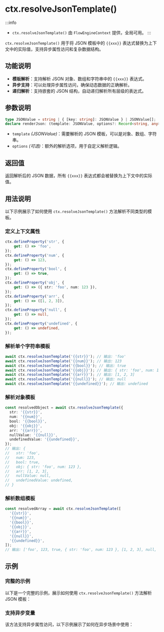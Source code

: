 # ctx.resolveJsonTemplate()

:::info
- `ctx.resolveJsonTemplate()` 由 `FlowEngineContext` 提供，全局可用。
:::

`ctx.resolveJsonTemplate()` 用于将 JSON 模板中的 `{{xxx}}` 表达式替换为上下文中的实际值，支持异步属性访问和复杂数据结构。

## 功能说明

- **模板解析**：支持解析 JSON 对象、数组和字符串中的 `{{xxx}}` 表达式。
- **异步支持**：可以处理异步属性访问，确保动态数据的正确解析。
- **递归解析**：支持嵌套的 JSON 结构，自动递归解析所有层级的表达式。

## 参数说明

```ts
type JSONValue = string | { [key: string]: JSONValue } | JSONValue[];
declare renderJson: (template: JSONValue, options?: Record<string, any>) => Promise<any>;
```

- `template` *(JSONValue)*：需要解析的 JSON 模板，可以是对象、数组、字符串。
- `options` *(可选)*：额外的解析选项，用于自定义解析逻辑。

## 返回值

返回解析后的 JSON 数据，所有 `{{xxx}}` 表达式都会被替换为上下文中的实际值。

## 用法说明

以下示例展示了如何使用 `ctx.resolveJsonTemplate()` 方法解析不同类型的模板。

### 定义上下文属性

```ts
ctx.defineProperty('str', {
    get: () => 'foo', 
});
ctx.defineProperty('num', {
    get: () => 123, 
});
ctx.defineProperty('bool', {
    get: () => true, 
});
ctx.defineProperty('obj', {
    get: () => ({ str: 'foo', num: 123 }), 
});
ctx.defineProperty('arr', {
    get: () => ([1, 2, 3]), 
});
ctx.defineProperty('null', {
    get: () => null, 
});
ctx.defineProperty('undefined', {
    get: () => undefined, 
});
```

### 解析单个字符串模板

```ts
await ctx.resolveJsonTemplate('{{str}}'); // 输出: 'foo'
await ctx.resolveJsonTemplate('{{num}}'); // 输出: 123
await ctx.resolveJsonTemplate('{{bool}}'); // 输出: true
await ctx.resolveJsonTemplate('{{obj}}'); // 输出: { str: 'foo', num: 123 }
await ctx.resolveJsonTemplate('{{arr}}'); // 输出: [1, 2, 3]
await ctx.resolveJsonTemplate('{{null}}'); // 输出: null
await ctx.resolveJsonTemplate('{{undefined}}'); // 输出: undefined
```

### 解析对象模板

```ts
const resolvedObject = await ctx.resolveJsonTemplate({
  str: '{{str}}',
  num: '{{num}}',
  bool: '{{bool}}',
  obj: '{{obj}}',
  arr: '{{arr}}',
  nullValue: '{{null}}',
  undefinedValue: '{{undefined}}',
});
// 输出: {
//   str: 'foo',
//   num: 123,
//   bool: true,
//   obj: { str: 'foo', num: 123 },
//   arr: [1, 2, 3],
//   nullValue: null,
//   undefinedValue: undefined,
// }
```

### 解析数组模板

```ts
const resolvedArray = await ctx.resolveJsonTemplate([
  '{{str}}',
  '{{num}}',
  '{{bool}}',
  '{{obj}}',
  '{{arr}}',
  '{{null}}',
  '{{undefined}}',
]);
// 输出: ['foo', 123, true, { str: 'foo', num: 123 }, [1, 2, 3], null, undefined]
```

## 示例

### 完整的示例

以下是一个完整的示例，展示如何使用 `ctx.resolveJsonTemplate()` 方法解析 JSON 模板：

<code src="./full.tsx"></code>

### 支持异步变量

该方法支持异步属性访问，以下示例展示了如何在异步场景中使用：

<code src="./index.tsx"></code>
